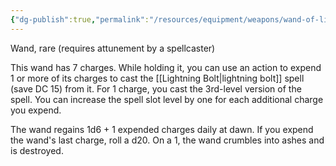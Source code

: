 ```yaml
---
{"dg-publish":true,"permalink":"/resources/equipment/weapons/wand-of-lightning-bolts/"}
---
```



Wand, rare (requires attunement by a spellcaster)

This wand has 7 charges. While holding it, you can use an action to expend 1 or more of its charges to cast the [[Lightning Bolt\|lightning bolt]] spell (save DC 15) from it. For 1 charge, you cast the 3rd-level version of the spell. You can increase the spell slot level by one for each additional charge you expend.

The wand regains 1d6 + 1 expended charges daily at dawn. If you expend the wand's last charge, roll a d20. On a 1, the wand crumbles into ashes and is destroyed.